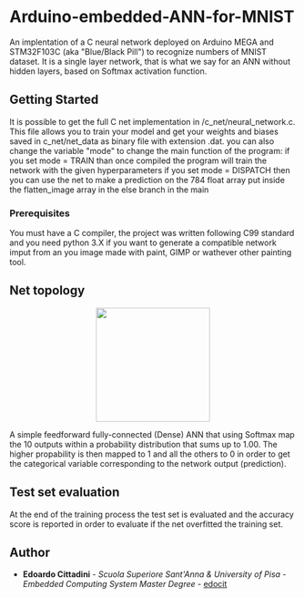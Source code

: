 # Arduino-embedded-ANN-for-MNIST
An implentation of a C neural network deployed on Arduino MEGA and STM32F103C (aka "Blue/Black Pill") to recognize numbers of MNIST dataset. It is a single layer network, that is what we say for an ANN without hidden layers, based on Softmax activation function.

## Getting Started

It is possible to get the full C net implementation in /c_net/neural_network.c. This file allows you to train your model and get your weights and biases saved in c_net/net_data as binary file with extension .dat. you can also change the variable "mode" to change the main function of the program:
  if you set mode = TRAIN than once compiled the program will train the network with the given hyperparameters
  if you set mode = DISPATCH then you can use the net to make a prediction on the 784 float array put inside the flatten_image array in the else branch in the main 

### Prerequisites

You must have a C compiler, the project was written following C99 standard and you need python 3.X if you want to generate a compatible network imput from an you image made with paint, GIMP or wathever other painting tool.

## Net topology 
<p align="center">
  <img width="200" height="200" src="https://www.filepicker.io/api/file/yqw897JzTdaXecwh7cj0?policy=eyJoYW5kbGUiOiJ5cXc4OTdKelRkYVhlY3doN2NqMCIsImV4cGlyeSI6MTU4OTI4MjYyOSwiY2FsbCI6WyJyZWFkIl19&signature=a291fe8c35e9678e6f1dec856e5c6fe8f8443d725530497b4ef0bd666794cf56">
</p>

A simple feedforward fully-connected (Dense) ANN that using Softmax map the 10 outputs within a probability distribution that sums up to 1.00. The higher propability is then mapped to 1 and all the others to 0 in order to get the categorical variable corresponding to the network output (prediction).



## Test set evaluation 

At the end of the training process the test set is evaluated and the accuracy score is reported in order to evaluate if the net overfitted the training set.


## Author

* **Edoardo Cittadini** - *Scuola Superiore Sant'Anna & University of Pisa - Embedded Computing System Master Degree* - [edocit](https://github.com/Edocit)


